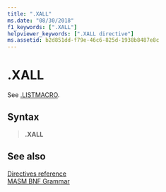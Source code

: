 ```yaml
---
title: ".XALL"
ms.date: "08/30/2018"
f1_keywords: [".XALL"]
helpviewer_keywords: [".XALL directive"]
ms.assetid: b2d851dd-f79e-46c6-825d-1938b8487e8c
---
```

# .XALL

See [.LISTMACRO](../../assembler/masm/dot-listmacro.md).

## Syntax

> **.XALL**

## See also

[Directives reference](directives-reference.md)<br/>
[MASM BNF Grammar](masm-bnf-grammar.md)
